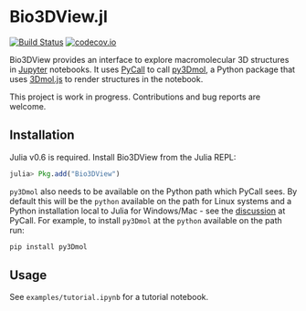 # Bio3DView.jl

[![Build Status](https://travis-ci.org/jgreener64/Bio3DView.jl.svg?branch=master)](https://travis-ci.org/jgreener64/Bio3DView.jl)
[![codecov.io](http://codecov.io/github/jgreener64/Bio3DView.jl/coverage.svg?branch=master)](http://codecov.io/github/jgreener64/Bio3DView.jl?branch=master)

Bio3DView provides an interface to explore macromolecular 3D structures in [Jupyter](http://jupyter.org) notebooks.
It uses [PyCall](https://github.com/JuliaPy/PyCall.jl) to call [py3Dmol](https://pypi.python.org/pypi/py3Dmol), a Python package that uses [3Dmol.js](http://3dmol.csb.pitt.edu) to render structures in the notebook.

This project is work in progress.
Contributions and bug reports are welcome.

## Installation

Julia v0.6 is required. Install Bio3DView from the Julia REPL:

```julia
julia> Pkg.add("Bio3DView")
```

`py3Dmol` also needs to be available on the Python path which PyCall sees.
By default this will be the `python` available on the path for Linux systems and a Python installation local to Julia for Windows/Mac - see the [discussion](https://github.com/JuliaPy/PyCall.jl#installation) at PyCall.
For example, to install `py3Dmol` at the `python` available on the path run:

```bash
pip install py3Dmol
```

## Usage

See `examples/tutorial.ipynb` for a tutorial notebook.
